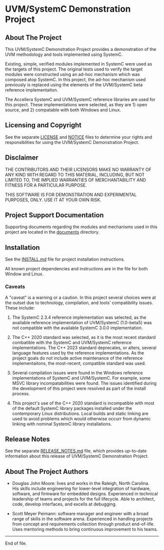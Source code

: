 
UVM/SystemC Demonstration Project
=================================

About The Project
-----------------

This UVM/SystemC Demonstration Project provides a demonstration of 
the UVM methodology and tools implemented using SystemC.

Existing, simple, verified modules implemented in SystemC were used
as the targets of this project.  The original tests used to verify
the target modules were constructed using an ad-hoc mechanism which
was composed atop SystemC.  In this project, the ad-hoc mechanism
used previously is replaced using the elements of the UVM/SystemC
beta reference implementaiton.

The Accellera SystemC and UVM/SystemC reference libraries are used
for this project.  These implementations were selected, as they
are 1) open source, and 2) compatable with both Windows and Linux.


Licensing and Copyright
-----------------------

See the separate [LICENSE](LICENSE) and [NOTICE](NOTICE)
files to determine your rights and responsiblities for using the
UVM/SystemC Demonstration Project.


Disclaimer
----------

THE CONTRIBUTORS AND THEIR LICENSORS MAKE NO WARRANTY OF ANY KIND
WITH REGARD TO THIS MATERIAL, INCLUDING, BUT NOT LIMITED TO, THE
IMPLIED WARRANTIES OF MERCHANTABILITY AND FITNESS FOR A PARTICULAR
PURPOSE.

THIS SOFTWARE IS FOR DEMONSTRATION AND EXPERIMENTAL PURPOSES, ONLY.
USE IT AT YOUR OWN RISK.


Project Support Documentation
-----------------------------

Supporting documents regarding the modules and mechanisms used in
this project are located in the [documents](../documents/INDEX.md)
directory.


Installation
------------

See the [INSTALL.md](../INSTALL.md) file for project installation
instructions.  

All known project dependencies and instructions are in the
file for both Window and Linux.

### Caveats

A "caveat" is a warning or a caution.  In this project several
choices were at the outset due to technology, compilation, and
tools' compatibility issues.  These include:

1. The SystemC 2.3.4 reference implementation was selected, as the
available reference implementation of UVM/SystemC (1.0-beta5) was not
compatible with the available SystemC 3.0.0 implementation.

2. The C++ 2020 standard was selected, as it is the most recent
standard combatible with the SystemC and UVM/SystemC reference
implementations.  The C++ 2023 standard deprecates, or alters,
several language features used by the reference implementations.
As the project goals do not include active maintenance of the
reference implementaitons, the most-recent, compatible standard
was used.

3. Several compilation issues were found in the Windows reference
implementations of SystemC and UVM/SystemC.  For example, some MSVC
library incompatabilities were found.  The issues identified during
the development of this project were resolved as part of the install
process.

4. This project's use of the C++ 2020 standard is incompatible with
most of the default SystemC library packages installed under the
contemporary Linux distributions.  Local builds and static linking
are used to avoid problems which would otherwise occurr from
dynamic linking with nominal SystemC library installations.


Release Notes
-------------

See the separate [RELEASE_NOTES.md](../RELEASE_NOTES.md) file, which
provides up-to-date information about this release of UVM/SystemC
Demonstration Project.


About The Project Authors
-------------------------

* Douglas John Moore: lives and works in the Raleigh, North Carolina.  
His skills include engineering for lower-level integration of 
hardware, software, and firmware for embedded designs.
Experienced in technical leadership of teams and projects for the
full lifecycle. Able to architect, code, develop interfaces, and
excells at debugging.

* Scott Meyer Peimann: software manager and engineer with a broad
range of skills in the software arena.  Experienced in handling
projects from concept and requirements collection through product
end-of-life.  Uses mentoring methods to bring continuous improvement
to his teams.


---

End of file.
